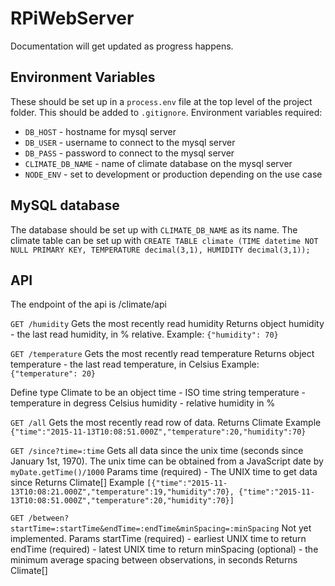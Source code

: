 ﻿# RPiWebServer
Documentation will get updated as progress happens.

## Environment Variables
These should be set up in a `process.env` file at the top level of the project folder. This should be added to `.gitignore`.
Environment variables required:
* `DB_HOST` - hostname for mysql server
* `DB_USER` - username to connect to the mysql server
* `DB_PASS` - password to connect to the mysql server
* `CLIMATE_DB_NAME` - name of climate database on the mysql server
* `NODE_ENV` - set to development or production depending on the use case

## MySQL database
The database should be set up with `CLIMATE_DB_NAME` as its name. The climate table can be set up with
`CREATE TABLE climate (TIME datetime NOT NULL PRIMARY KEY, TEMPERATURE decimal(3,1), HUMIDITY decimal(3,1));`

## API
The endpoint of the api is /climate/api

`GET /humidity`
Gets the most recently read humidity
Returns object
humidity - the last read humidity, in % relative.
Example: `{"humidity": 70}`

`GET /temperature`
Gets the most recently read temperature
Returns object
temperature - the last read temperature, in Celsius
Example: `{"temperature": 20}`

Define type Climate to be an object
time - ISO time string
temperature - temperature in degress Celsius
humidity - relative humidity in %

`GET /all`
Gets the most recently read row of data.
Returns Climate
Example `{"time":"2015-11-13T10:08:51.000Z","temperature":20,"humidity":70}`

`GET /since?time=:time`
Gets all data since the unix time (seconds since January 1st, 1970).
The unix time can be obtained from a JavaScript date by `myDate.getTime()/1000`
Params
time (required) - The UNIX time to get data since
Returns Climate[]
Example `[{"time":"2015-11-13T10:08:21.000Z","temperature":19,"humidity":70}, {"time":"2015-11-13T10:08:51.000Z","temperature":20,"humidity":70}]`

`GET /between?startTime=:startTime&endTime=:endTime&minSpacing=:minSpacing`
Not yet implemented.
Params
startTime (required) - earliest UNIX time to return
endTime (required) - latest UNIX time to return
minSpacing (optional) - the minimum average spacing between observations, in seconds
Returns Climate[]